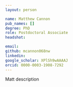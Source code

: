 ```yaml
---
layout: person

name: Matthew Cannon
pub_names: []
degree: PhD
role: Postdoctoral Associate
headshot:

email:
github: mcannon068nw
linkedin:
google_scholar: XPlSh9wAAAAJ
orcid: 0000-0003-1908-7292
---
```

Matt description

